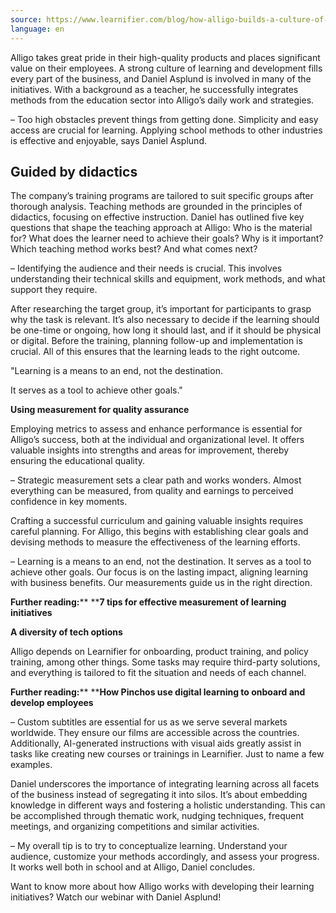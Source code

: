```yaml
---
source: https://www.learnifier.com/blog/how-alligo-builds-a-culture-of-learning-from-target-group-analysis-to-measurable-impact
language: en
---
```


Alligo takes great pride in their high-quality products and places significant value on their employees. A strong culture of learning and development fills every part of the business, and Daniel Asplund is involved in many of the initiatives. With a background as a teacher, he successfully integrates methods from the education sector into Alligo’s daily work and strategies.

– Too high obstacles prevent things from getting done. Simplicity and easy access are crucial for learning. Applying school methods to other industries is effective and enjoyable, says Daniel Asplund.

## **Guided by didactics**


The company’s training programs are tailored to suit specific groups after thorough analysis. Teaching methods are grounded in the principles of didactics, focusing on effective instruction. Daniel has outlined five key questions that shape the teaching approach at Alligo: Who is the material for? What does the learner need to achieve their goals? Why is it important? Which teaching method works best? And what comes next?

– Identifying the audience and their needs is crucial. This involves understanding their technical skills and equipment, work methods, and what support they require.

After researching the target group, it’s important for participants to grasp why the task is relevant. It’s also necessary to decide if the learning should be one-time or ongoing, how long it should last, and if it should be physical or digital. Before the training, planning follow-up and implementation is crucial. All of this ensures that the learning leads to the right outcome.

"Learning is a means to an end, not the destination.

It serves as a tool to achieve other goals."

**Using measurement for quality assurance**


Employing metrics to assess and enhance performance is essential for Alligo’s success, both at the individual and organizational level. It offers valuable insights into strengths and areas for improvement, thereby ensuring the educational quality.

– Strategic measurement sets a clear path and works wonders. Almost everything can be measured, from quality and earnings to perceived confidence in key moments.

Crafting a successful curriculum and gaining valuable insights requires careful planning. For Alligo, this begins with establishing clear goals and devising methods to measure the effectiveness of the learning efforts.

– Learning is a means to an end, not the destination. It serves as a tool to achieve other goals. Our focus is on the lasting impact, aligning learning with business benefits. Our measurements guide us in the right direction.

**Further reading:**** ****7 tips for effective measurement of learning initiatives**

**A diversity of tech options**

Alligo depends on Learnifier for onboarding, product training, and policy training, among other things. Some tasks may require third-party solutions, and everything is tailored to fit the situation and needs of each channel.

**Further reading:**** ****How Pinchos use digital learning to onboard and develop employees**

– Custom subtitles are essential for us as we serve several markets worldwide. They ensure our films are accessible across the countries. Additionally, AI-generated instructions with visual aids greatly assist in tasks like creating new courses or trainings in Learnifier. Just to name a few examples.

Daniel underscores the importance of integrating learning across all facets of the business instead of segregating it into silos. It’s about embedding knowledge in different ways and fostering a holistic understanding. This can be accomplished through thematic work, nudging techniques, frequent meetings, and organizing competitions and similar activities.

– My overall tip is to try to conceptualize learning. Understand your audience, customize your methods accordingly, and assess your progress. It works well both in school and at Alligo, Daniel concludes.

Want to know more about how Alligo works with developing their learning initiatives? Watch our webinar with Daniel Asplund!